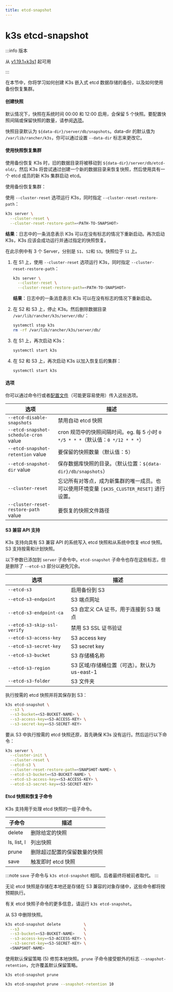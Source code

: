 ```yaml
---
title: etcd-snapshot
---
```


# k3s etcd-snapshot

:::info 版本

从 [v1.19.1+k3s1](https://github.com/k3s-io/k3s/releases/tag/v1.19.1%2Bk3s1) 起可用

:::

在本节中，你将学习如何创建 K3s 嵌入式 etcd 数据存储的备份，以及如何使用备份恢复集群。

#### 创建快照

默认情况下，快照在系统时间 00:00 和 12:00 启用，会保留 5 个快照。要配置快照间隔或保留快照的数量，请参阅[选项](#选项)。

快照目录默认为 `${data-dir}/server/db/snapshots`。data-dir 的默认值为 `/var/lib/rancher/k3s`，你可以通过设置 `--data-dir` 标志来更改它。

#### 使用快照恢复集群

使用备份恢复 K3s 时，旧的数据目录将被移动到 `${data-dir}/server/db/etcd-old/`。然后 K3s 将尝试通过创建一个新的数据目录来恢复快照，然后使用具有一个 etcd 成员的新 K3s 集群启动 etcd。

使用备份恢复集群：

<Tabs>
<TabItem value="单服务器">

使用 `--cluster-reset` 选项运行 K3s，同时指定 `--cluster-reset-restore-path`：

```bash
k3s server \
  --cluster-reset \
  --cluster-reset-restore-path=<PATH-TO-SNAPSHOT>
```

**结果**：日志中的一条消息表示 K3s 可以在没有标志的情况下重新启动。再次启动 K3s，K3s 应该会成功运行并通过指定的快照恢复。

</TabItem>

<TabItem value="高可用">

在此示例中有 3 个 Server，分别是 `S1`、`S2`和 `S3`。快照位于 `S1` 上。

1. 在 S1 上，使用 `--cluster-reset` 选项运行 K3s，同时指定 `--cluster-reset-restore-path`：

   ```bash
   k3s server \
     --cluster-reset \
     --cluster-reset-restore-path=<PATH-TO-SNAPSHOT>
   ```

   **结果**：日志中的一条消息表示 K3s 可以在没有标志的情况下重新启动。

2. 在 S2 和 S3 上，停止 K3s。然后删除数据目录 `/var/lib/rancher/k3s/server/db/`：

   ```bash
   systemctl stop k3s
   rm -rf /var/lib/rancher/k3s/server/db/
   ```

3. 在 S1 上，再次启动 K3s：

   ```bash
   systemctl start k3s
   ```

4. 在 S2 和 S3 上，再次启动 K3s 以加入恢复后的集群：

   ```bash
   systemctl start k3s
   ```

</TabItem>
</Tabs>

#### 选项

你可以通过命令行或者[配置文件](../installation/configuration.md#配置文件)（可能更容易使用）传入这些选项。

| 选项 | 描述 |
| ----------- | --------------- |
| `--etcd-disable-snapshots` | 禁用自动 etcd 快照 |
| `--etcd-snapshot-schedule-cron` value | cron 规范中的快照间隔时间。eg. 每 5 小时 `0 */5 * * *`（默认值：`0 */12 * * *`） |
| `--etcd-snapshot-retention` value | 要保留的快照数量（默认值：5） |
| `--etcd-snapshot-dir` value | 保存数据库快照的目录。（默认位置：`${data-dir}/db/snapshots`） |
| `--cluster-reset` | 忘记所有对等点，成为新集群的唯一成员。也可以使用环境变量 `[$K3S_CLUSTER_RESET]` 进行设置。 |
| `--cluster-reset-restore-path` value | 要恢复的快照文件路径 |

#### S3 兼容 API 支持

K3s 支持向具有 S3 兼容 API 的系统写入 etcd 快照和从系统中恢复 etcd 快照。S3 支持按需和计划快照。

以下参数已添加到 `server` 子命令中。`etcd-snapshot` 子命令也存在这些标志，但是删除了 `--etcd-s3` 部分以避免冗余。

| 选项 | 描述 |
| ----------- | --------------- |
| `--etcd-s3` | 启用备份到 S3 |
| `--etcd-s3-endpoint` | S3 端点网址 |
| `--etcd-s3-endpoint-ca` | S3 自定义 CA 证书，用于连接到 S3 端点 |
| `--etcd-s3-skip-ssl-verify` | 禁用 S3 SSL 证书验证 |
| `--etcd-s3-access-key` | S3 access key |
| `--etcd-s3-secret-key` | S3 secret key |
| `--etcd-s3-bucket` | S3 存储桶名称 |
| `--etcd-s3-region` | S3 区域/存储桶位置（可选）。默认为 us-east-1 |
| `--etcd-s3-folder` | S3 文件夹 |

执行按需的 etcd 快照并将其保存到 S3：

```bash
k3s etcd-snapshot \
  --s3 \
  --s3-bucket=<S3-BUCKET-NAME> \
  --s3-access-key=<S3-ACCESS-KEY> \
  --s3-secret-key=<S3-SECRET-KEY>
```

要从 S3 中执行按需的 etcd 快照还原，首先确保 K3s 没有运行。然后运行以下命令：

```bash
k3s server \
  --cluster-init \
  --cluster-reset \
  --etcd-s3 \
  --cluster-reset-restore-path=<SNAPSHOT-NAME> \
  --etcd-s3-bucket=<S3-BUCKET-NAME> \
  --etcd-s3-access-key=<S3-ACCESS-KEY> \
  --etcd-s3-secret-key=<S3-SECRET-KEY>
```

#### Etcd 快照和恢复子命令

K3s 支持用于处理 etcd 快照的一组子命令。

| 子命令 | 描述 |
| ----------- | --------------- |
| delete | 删除给定的快照 |
| ls, list, l | 列出快照 |
| prune | 删除超过配置的保留数量的快照 |
| save | 触发即时 etcd 快照 |

:::note
`save` 子命令与 `k3s etcd-snapshot` 相同。后者最终将被前者取代。
:::

无论 etcd 快照是存储在本地还是存储在 S3 兼容的对象存储中，这些命令都将按预期执行。

有关 etcd 快照子命令的更多信息，请运行 `k3s etcd-snapshot`。

从 S3 中删除快照。

```bash
k3s etcd-snapshot delete          \
  --s3                            \
  --s3-bucket=<S3-BUCKET-NAME>    \
  --s3-access-key=<S3-ACCESS-KEY> \
  --s3-secret-key=<S3-SECRET-KEY> \
  <SNAPSHOT-NAME>
```

使用默认保留策略 (5) 修剪本地快照。`prune` 子命令接受额外的标志 `--snapshot-retention`，允许覆盖默认保留策略。

```bash
k3s etcd-snapshot prune
```

```bash
k3s etcd-snapshot prune --snapshot-retention 10
```
